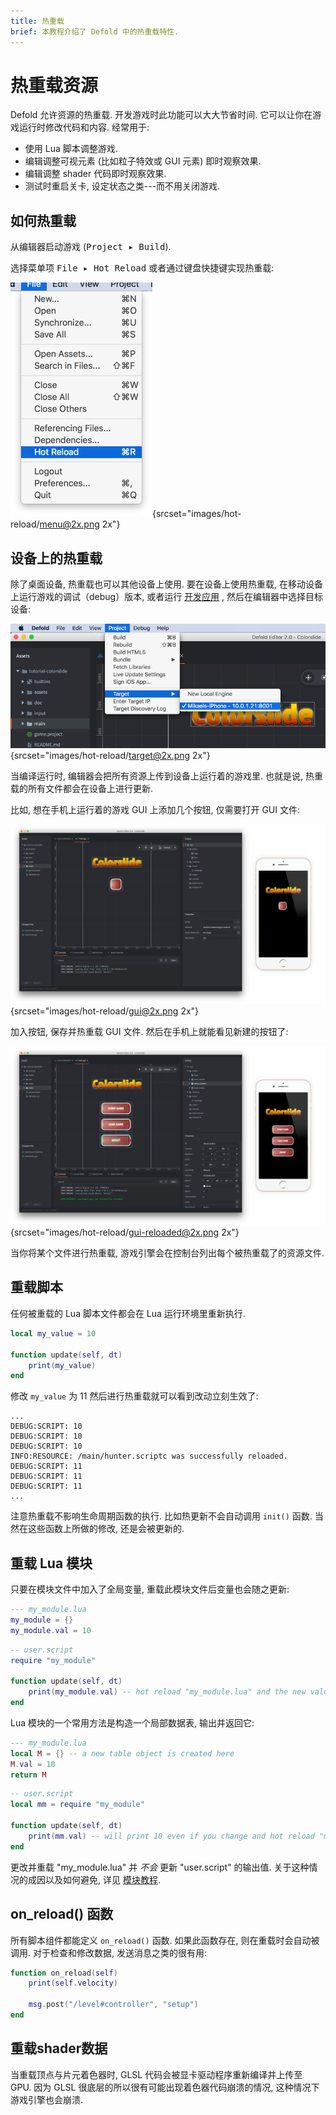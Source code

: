 ```yaml
---
title: 热重载
brief: 本教程介绍了 Defold 中的热重载特性.
---
```


# 热重载资源

Defold 允许资源的热重载. 开发游戏时此功能可以大大节省时间. 它可以让你在游戏运行时修改代码和内容. 经常用于:

- 使用 Lua 脚本调整游戏.
- 编辑调整可视元素 (比如粒子特效或 GUI 元素) 即时观察效果.
- 编辑调整 shader 代码即时观察效果.
- 测试时重启关卡, 设定状态之类---而不用关闭游戏.

## 如何热重载

从编辑器启动游戏 (<kbd>Project ▸ Build</kbd>).

选择菜单项 <kbd>File ▸ Hot Reload</kbd> 或者通过键盘快捷键实现热重载:

![Reloading resources](images/hot-reload/menu.png){srcset="images/hot-reload/menu@2x.png 2x"}

## 设备上的热重载

除了桌面设备, 热重载也可以其他设备上使用. 要在设备上使用热重载, 在移动设备上运行游戏的调试（debug）版本, 或者运行 [开发应用](/manuals/dev-app) , 然后在编辑器中选择目标设备:

![target device](images/hot-reload/target.png){srcset="images/hot-reload/target@2x.png 2x"}

当编译运行时, 编辑器会把所有资源上传到设备上运行着的游戏里. 也就是说, 热重载的所有文件都会在设备上进行更新.

比如, 想在手机上运行着的游戏 GUI 上添加几个按钮, 仅需要打开 GUI 文件:

![reload gui](images/hot-reload/gui.png){srcset="images/hot-reload/gui@2x.png 2x"}

加入按钮, 保存并热重载 GUI 文件. 然后在手机上就能看见新建的按钮了:

![reloaded gui](images/hot-reload/gui-reloaded.png){srcset="images/hot-reload/gui-reloaded@2x.png 2x"}

当你将某个文件进行热重载, 游戏引擎会在控制台列出每个被热重载了的资源文件.

## 重载脚本

任何被重载的 Lua 脚本文件都会在 Lua 运行环境里重新执行.

```lua
local my_value = 10

function update(self, dt)
    print(my_value)
end
```

修改 `my_value` 为 11 然后进行热重载就可以看到改动立刻生效了:

```text
...
DEBUG:SCRIPT: 10
DEBUG:SCRIPT: 10
DEBUG:SCRIPT: 10
INFO:RESOURCE: /main/hunter.scriptc was successfully reloaded.
DEBUG:SCRIPT: 11
DEBUG:SCRIPT: 11
DEBUG:SCRIPT: 11
...
```

注意热重载不影响生命周期函数的执行. 比如热更新不会自动调用 `init()` 函数. 当然在这些函数上所做的修改, 还是会被更新的.

## 重载 Lua 模块

只要在模块文件中加入了全局变量, 重载此模块文件后变量也会随之更新:

```lua
--- my_module.lua
my_module = {}
my_module.val = 10
```

```lua
-- user.script
require "my_module"

function update(self, dt)
    print(my_module.val) -- hot reload "my_module.lua" and the new value will print
end
```

Lua 模块的一个常用方法是构造一个局部数据表, 输出并返回它:

```lua
--- my_module.lua
local M = {} -- a new table object is created here
M.val = 10
return M
```

```lua
-- user.script
local mm = require "my_module"

function update(self, dt)
    print(mm.val) -- will print 10 even if you change and hot reload "my_module.lua"
end
```

更改并重载 "my_module.lua" 并 _不会_ 更新 "user.script" 的输出值. 关于这种情况的成因以及如何避免, 详见 [模块教程](/manuals/modules).

## on_reload() 函数

所有脚本组件都能定义 `on_reload()` 函数. 如果此函数存在, 则在重载时会自动被调用. 对于检查和修改数据, 发送消息之类的很有用:

```lua
function on_reload(self)
    print(self.velocity)

    msg.post("/level#controller", "setup")
end
```

## 重载shader数据

当重载顶点与片元着色器时, GLSL 代码会被显卡驱动程序重新编译并上传至 GPU. 因为 GLSL 很底层的所以很有可能出现着色器代码崩溃的情况, 这种情况下游戏引擎也会崩溃.
